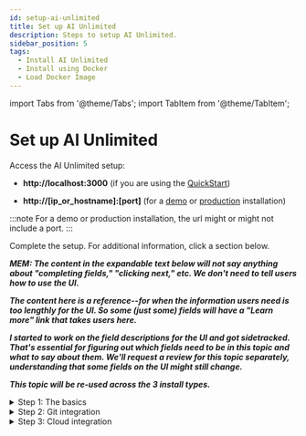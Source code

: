 ```yaml
---
id: setup-ai-unlimited
title: Set up AI Unlimited
description: Steps to setup AI Unlimited.
sidebar_position: 5
tags:
  - Install AI Unlimited
  - Install using Docker
  - Load Docker Image
---
```

import Tabs from '@theme/Tabs';
import TabItem from '@theme/TabItem';

# Set up AI Unlimited

Access the AI Unlimited setup:

- **http://localhost:3000** (if you are using the [QuickStart](/docs/install-ai-unlimited/quickstart/index.md))

- **http://[ip_or_hostname]:[port]** (for a [demo](/docs/install-ai-unlimited/demo/index.md) or [production](/docs/install-ai-unlimited/production/index.md) installation)

:::note
For a demo or production installation, the url might or might not include a port.
:::

Complete the setup. For additional information, click a section below. 

***MEM: The content in the expandable text below will not say anything about "completing fields," "clicking next," etc. We don't need to tell users how to use the UI.***

***The content here is a reference--for when the information users need is too lengthly for the UI. So some (just some) fields will have a "Learn more" link that takes users here.***

***I started to work on the field descriptions for the UI and got sidetracked. That's essential for figuring out which fields need to be in this topic and what to say about them. We'll request a review for this topic separately, understanding that some fields on the UI might still change.***

***This topic will be re-used across the 3 install types.***


<details>

<summary>Step 1: The basics</summary>

**WIP: Field details to be added.**


</details>

<details>

<summary>Step 2: Git integration</summary>

**WIP: Field details to be added.**

</details>

<details>

<summary>Step 3: Cloud integration</summary>

**WIP: Field details to be added.** 

<Tabs>
<TabItem value="aws1" label="AWS">
Add AWS fields

</TabItem>
<TabItem value="azure" label="Azure">
Add Azure fields
  
</TabItem>
</Tabs>

</details>




